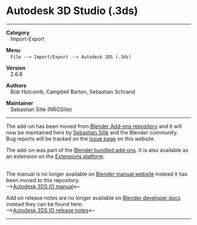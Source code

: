# Autodesk 3D Studio (.3ds)


---  


**Category**  
&nbsp;&nbsp; Import-Export  

**Menu**  
&nbsp;&nbsp; `File --> Import/Export --> Autodesk 3DS (.3ds)`  

**Version**  
&nbsp;&nbsp; 2.6.8  

**Authors**  
&nbsp;&nbsp; Bob Holcomb, Campbell Barton, Sebastian Schrand  

**Maintainer**  
&nbsp;&nbsp; Sebastian Sille (NRGSille)  

---  

The add-on has been moved from [Blender Add-ons repository](https://projects.blender.org/blender/blender-addons) and it will now be maintained here by [Sebastian Sille](https://projects.blender.org/NRGSille) and the Blender community.  
Bug reports will be tracked on the [Issue page](https://projects.blender.org/extensions/io_scene_3ds/issues) on this website. 
<br>

The add-on was part of the [Blender bundled add-ons](https://docs.blender.org/manual/en/4.1/addons). 
It is also available as an extension on the [Extensions platform](https://extensions.blender.org/add-ons/autodesk-3ds-format).  
<br>

The manual is no longer available on [Blender manual website](https://docs.blender.org/manual/en/dev/addons/import_export) instead it has been moved to this repository.  
-->[Autodesk 3DS IO manual](https://projects.blender.org/extensions/io_scene_3ds/wiki)<--  

Add on release notes are no longer available on [Blender developer docs](https://developer.blender.org/docs/release_notes) instead they can be found here:  
-->[Autodesk 3DS IO release notes](https://projects.blender.org/extensions/io_scene_3ds/src/branch/main/release_notes.md)<--


---
